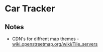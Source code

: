 # Car Tracker



## Notes

- CDN's for diffrent map themes - [wiki.openstreetmap.org/wiki/Tile_servers](https://wiki.openstreetmap.org/wiki/Tile_servers)